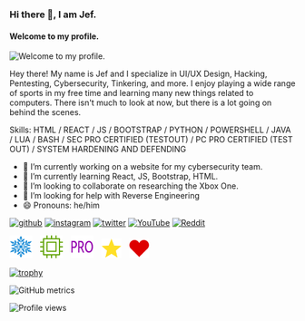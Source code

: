 ### Hi there 👋, I am Jef.
#### Welcome to my profile.
![Welcome to my profile.](https://cdn.discordapp.com/attachments/864366448466067466/1174597472438460476/github-header-image_3.png?ex=65682c24&is=6555b724&hm=0aba209c48fb125143643f1e1d29a7220b94ffcb2c1fa80b05d3b0efd60f8205&)

Hey there! My name is Jef and I specialize in UI/UX Design, Hacking, Pentesting, Cybersecurity, Tinkering, and more. I enjoy playing a wide range of sports in my free time and learning many new things related to computers. There isn't much to look at now, but there is a lot going on behind the scenes.

Skills: HTML / REACT / JS / BOOTSTRAP / PYTHON / POWERSHELL / JAVA / LUA / BASH / SEC PRO CERTIFIED (TESTOUT) / PC PRO CERTIFIED (TEST OUT) / SYSTEM HARDENING AND DEFENDING

- 🔭 I’m currently working on a website for my cybersecurity team. 
- 🌱 I’m currently learning React, JS, Bootstrap, HTML. 
- 👯 I’m looking to collaborate on researching the Xbox One. 
- 🤔 I’m looking for help with Reverse Engineering 
- 😄 Pronouns: he/him 


[<img src='https://cdn.jsdelivr.net/npm/simple-icons@3.0.1/icons/github.svg' alt='github' height='40'>](https://github.com/invasivelycoding)  [<img src='https://cdn.jsdelivr.net/npm/simple-icons@3.0.1/icons/instagram.svg' alt='instagram' height='40'>](https://www.instagram.com/k4zyr/)  [<img src='https://cdn.jsdelivr.net/npm/simple-icons@3.0.1/icons/twitter.svg' alt='twitter' height='40'>](https://twitter.com/k4zyr)  [<img src='https://cdn.jsdelivr.net/npm/simple-icons@3.0.1/icons/youtube.svg' alt='YouTube' height='40'>](https://www.youtube.com/channel/_kzr)  [<img src='https://cdn.jsdelivr.net/npm/simple-icons@3.0.1/icons/reddit.svg' alt='Reddit' height='40'>](https://www.reddit.com/user/Bright-Bill)  

<a href='https://archiveprogram.github.com/'><img src='https://raw.githubusercontent.com/acervenky/animated-github-badges/master/assets/acbadge.gif' width='40' height='40'></a> <a href='https://docs.github.com/en/developers'><img src='https://raw.githubusercontent.com/acervenky/animated-github-badges/master/assets/devbadge.gif' width='40' height='40'></a> <a href='https://github.com/pricing'><img src='https://raw.githubusercontent.com/acervenky/animated-github-badges/master/assets/pro.gif' width='40' height='40'></a> <a href='https://stars.github.com/'><img src='https://raw.githubusercontent.com/acervenky/animated-github-badges/master/assets/starbadge.gif' width='35' height='35'></a> <a href='https://docs.github.com/en/github/supporting-the-open-source-community-with-github-sponsors'><img src='https://raw.githubusercontent.com/acervenky/animated-github-badges/master/assets/sponsorbadge.gif' width='35' height='35'></a> 

[![trophy](https://github-profile-trophy.vercel.app/?username=invasivelycoding)](https://github.com/ryo-ma/github-profile-trophy)

![GitHub metrics](https://metrics.lecoq.io/invasivelycoding)  

![Profile views](https://gpvc.arturio.dev/invasivelycoding)  

